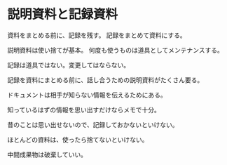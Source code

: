 # 説明資料と記録資料

資料をまとめる前に、記録を残す。
記録をまとめて資料にする。

説明資料は使い捨てが基本。
何度も使うものは道具としてメンテナンスする。

記録は道具ではない。変更してはならない。

記録を資料にまとめる前に、話し合うための説明資料がたくさん要る。

ドキュメントは相手が知らない情報を伝えるためにある。

知っているはずの情報を思い出すだけならメモで十分。

昔のことは思い出せないので、記録しておかないといけない。

ほとんどの資料は、使ったら捨てないといけない。

中間成果物は破棄していい。
